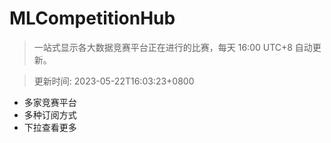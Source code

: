 # MLCompetitionHub

> 一站式显示各大数据竞赛平台正在进行的比赛，每天 16:00 UTC+8 自动更新。
  
> 更新时间: 2023-05-22T16:03:23+0800 

* 多家竞赛平台
* 多种订阅方式
* 下拉查看更多